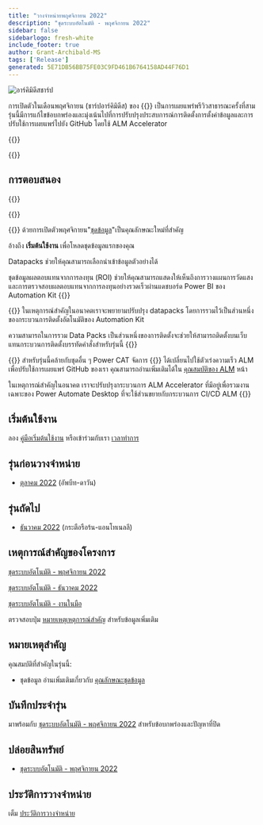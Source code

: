 ```yaml
---
title: "วางจําหน่ายพฤศจิกายน 2022"
description: "ชุดระบบอัตโนมัติ - พฤศจิกายน 2022"
sidebar: false
sidebarlogo: fresh-white
include_footer: true
author: Grant-Archibald-MS
tags: ['Release']
generated: 5E71DB56BB75FE03C9FD461B6764158AD44F76D1
---
```


<div class="optional">

![อาร์คิมิดีสชาร์ป](/images/sharp-archimedes.png)

การเปิดตัวในเดือนพฤศจิกายน (ชาร์ปอาร์คิมิดีส) ของ {{<product-name>}} เป็นการเผยแพร่พรีวิวสาธารณะครั้งที่สาม รุ่นนี้มีการแก้ไขข้อบกพร่องและมุ่งเน้นไปที่การปรับปรุงประสบการณ์การติดตั้งการตั้งค่าข้อมูลและการปรับใช้การเผยแพร่ไปยัง GitHub โดยใช้ ALM Accelerator

</div>

{{<presentation slides="1,2,3">}}

<div class="optional">

{{<presentationStyles>}}

## การตอบสนอง

{{<questions name="/content/th/releases/november-2022.json" completed="ขอขอบคุณที่ให้ข้อเสนอแนะ" showNavigationButtons="false" locale="th">}}

</div>

{{<slideStyles>}}

{{<slide  id="slide1" audio="releases/november-2022/DataPacks.mp3" description="Automation Kit Overview" image="releases/november-2022/DataPacks.svg" >}}
ด้วยการเปิดตัวพฤศจิกายน"[ชุดข้อมูล](/th/features/datapacks)"เป็นคุณลักษณะใหม่ที่สําคัญ

อ้างถึง **เริ่มต้นใช้งาน** เพื่อโหลดชุดข้อมูลแรกของคุณ

Datapacks ช่วยให้คุณสามารถเลือกนําเข้าข้อมูลตัวอย่างได้

ชุดข้อมูลผลตอบแทนจากการลงทุน (ROI) ช่วยให้คุณสามารถแสดงให้เห็นถึงการวางแผนการวัดแสงและการตรวจสอบผลตอบแทนจากการลงทุนอย่างรวดเร็วผ่านแดชบอร์ด Power BI ของ Automation Kit
{{</slide>}}

{{<slide  id="slide2" audio="releases/november-2022/DataPacks-WhatsNext.mp3" description="Automation Kit Features" image="releases/november-2022/DataPacks-WhatsNext.svg?v=1" >}}
ในเหตุการณ์สําคัญในอนาคตเราจะพยายามปรับปรุง datapacks โดยการรวมไว้เป็นส่วนหนึ่งของกระบวนการติดตั้งอัตโนมัติของ Automation Kit

ความสามารถในการรวม Data Packs เป็นส่วนหนึ่งของการติดตั้งจะช่วยให้สามารถติดตั้งบนเว็บแทนกระบวนการติดตั้งบรรทัดคําสั่งสําหรับรุ่นนี้
{{</slide>}}


{{<slide id="slide3" audio="releases/november-2022/alm-roadmap.mp3" description="ALM Roadmap" localImage="/images/illustrations/alm-roadmap-2022-11.svg" >}}
สําหรับรุ่นนี้คล้ายกับชุดอื่น ๆ Power CAT จัดการ {{<product-name>}} ได้เปลี่ยนไปใช้ตัวเร่งความเร็ว ALM เพื่อปรับใช้การเผยแพร่ GitHub ของเรา คุณสามารถอ่านเพิ่มเติมได้ใน [คุณสมบัติของ ALM](/th/features/alm) หน้า 

ในเหตุการณ์สําคัญในอนาคต เราจะปรับปรุงกระบวนการ ALM Accelerator ที่มีอยู่เพื่อรวมงานเฉพาะของ Power Automate Desktop ที่จะใช้ส่วนขยายกับกระบวนการ CI/CD ALM
{{</slide>}}

<div class="optional">

## เริ่มต้นใช้งาน

ลอง [คู่มือเริ่มต้นใช้งาน](/th/get-started) หรือเข้าร่วมกับเรา [เวลาทําการ](/th/office-hours)

## รุ่นก่อนวางจําหน่าย

- [ตุลาคม 2022](/th/releases/october-2022) (อัพบีท-ดาวัน)

## รุ่นถัดไป

- [ธันวาคม 2022](/th/releases/december-2022) (กระตือรือร้น-แอนโทเนลลี)

## เหตุการณ์สําคัญของโครงการ

[ชุดระบบอัตโนมัติ - พฤศจิกายน 2022](https://github.com/orgs/microsoft/projects/486/views/4)

[ชุดระบบอัตโนมัติ - ธันวาคม 2022](https://github.com/orgs/microsoft/projects/486/views/5)

[ชุดระบบอัตโนมัติ - งานในมือ](https://github.com/orgs/microsoft/projects/486/views/1)

ตรวจสอบปุ่ม [หมายเหตุเหตุการณ์สําคัญ](/th/releases/milestones) สําหรับข้อมูลเพิ่มเติม

## หมายเหตุสําคัญ

คุณสมบัติที่สําคัญในรุ่นนี้:

- ชุดข้อมูล อ่านเพิ่มเติมเกี่ยวกับ [คุณลักษณะชุดข้อมูล](/th/features/datapacks)

## บันทึกประจํารุ่น

มาพร้อมกับ [ชุดระบบอัตโนมัติ - พฤศจิกายน 2022](https://github.com/microsoft/powercat-automation-kit/releases/tag/AutomationKit-November2022) สําหรับข้อบกพร่องและปัญหาที่ปิด

## ปล่อยสินทรัพย์

- [ชุดระบบอัตโนมัติ - พฤศจิกายน 2022](https://github.com/microsoft/powercat-automation-kit/releases/tag/AutomationKit-November2022)

## ประวัติการวางจําหน่าย

เต็ม [ประวัติการวางจําหน่าย](/th/releases)

</div>
